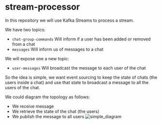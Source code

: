 # stream-processor
In this repository we will use Kafka Streams to process a stream.

We have two topics:

- `chat-group-commands`
Will inform if a user has been added or removed from a chat
- `messages`
Will inform us of messages to a chat

We will expose one a new topic:
- `user-messages`
Will broadcast the message to each user of the chat 


So the idea is simple, we want event sourcing to keep the state of chats (the users inside a chat) and use that
state to broadcast a message to all the users of the chat.

We could diagram the topology as follows:

- We receive message 
- We retrieve the state of the chat (the users)
- We publish the message to all users
![simple_diagram](https://user-images.githubusercontent.com/9152392/168375063-b80659a6-461c-4665-926c-e8e85d650efc.png)


